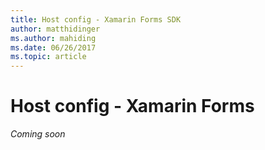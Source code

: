 ```yaml
---
title: Host config - Xamarin Forms SDK
author: matthidinger
ms.author: mahiding
ms.date: 06/26/2017
ms.topic: article
---
```


# Host config - Xamarin Forms

*Coming soon*